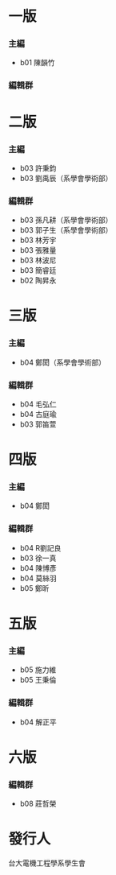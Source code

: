 # 一版

### 主編

* b01 陳韻竹

### 編輯群

# 二版

### 主編

* b03 許秉鈞
* b03 劉禹辰（系學會學術部）

### 編輯群

* b03 孫凡耕（系學會學術部）
* b03 郭子生（系學會學術部）
* b03 林芳宇
* b03 張雅量
* b03 林波尼
* b03 簡睿廷
* b02 陶昇永

# 三版

### 主編

* b04 鄭閎（系學會學術部）

### 編輯群

* b04 毛弘仁
* b04 古庭瑜
* b03 郭笛萱

# 四版

### 主編

* b04 鄭閎

### 編輯群

* b04 R劉記良
* b03 徐一真
* b04 陳博彥
* b04 莫絲羽
* b05 鄭昕

# 五版

### 主編

* b05 施力維
* b05 王秉倫

### 編輯群

* b04 解正平

# 六版

### 編輯群

* b08 莊哲榮

# 發行人

台大電機工程學系學生會

